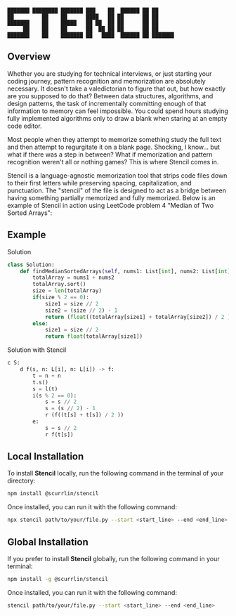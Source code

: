 ```

███████ ████████ ███████ ███    ██  ██████ ██ ██      
██         ██    ██      ████   ██ ██      ██ ██      
███████    ██    █████   ██ ██  ██ ██      ██ ██      
     ██    ██    ██      ██  ██ ██ ██      ██ ██      
███████    ██    ███████ ██   ████  ██████ ██ ███████ 

```

## Overview

Whether you are studying for technical interviews, or just starting your coding journey, pattern recognition and memorization are absolutely necessary. It doesn't take a valedictorian to figure that out, but how exactly are you supposed to do that? Between data structures, algorithms, and design patterns, the task of incrementally committing enough of that information to memory can feel impossible. You could spend hours studying fully implemented algorithms only to draw a blank when staring at an empty code editor.

Most people when they attempt to memorize something study the full text and then attempt to regurgitate it on a blank page. Shocking, I know... but what if there was a step in between? What if memorization and pattern recognition weren't all or nothing games? This is where Stencil comes in.

Stencil is a language-agnostic memorization tool that strips code files down to their first letters while preserving spacing, capitalization, and punctuation. The "stencil" of the file is designed to act as a bridge between having something partially memorized and fully memorized. Below is an example of Stencil in action using LeetCode problem 4 "Median of Two Sorted Arrays":

## Example

Solution

```python
class Solution:
    def findMedianSortedArrays(self, nums1: List[int], nums2: List[int]) -> float:
        totalArray = nums1 + nums2
        totalArray.sort()
        size = len(totalArray)
        if(size % 2 == 0):
            size1 = size // 2
            size2 = (size // 2) - 1
            return (float((totalArray[size1] + totalArray[size2]) / 2 ))
        else:
            size1 = size // 2
            return float(totalArray[size1])
```

Solution with Stencil

```python
c S:
    d f(s, n: L[i], n: L[i]) -> f:
        t = n + n
        t.s()
        s = l(t)
        i(s % 2 == 0):
            s = s // 2
            s = (s // 2) - 1
            r (f((t[s] + t[s]) / 2 ))
        e:
            s = s // 2
            r f(t[s])
```

## Local Installation

To install **Stencil** locally, run the following command in the terminal of your directory:

```bash
npm install @scurrlin/stencil
```

Once installed, you can run it with the following command:

```bash
npx stencil path/to/your/file.py --start <start_line> --end <end_line>
```

## Global Installation

If you prefer to install **Stencil** globally, run the following command in your terminal:

```bash
npm install -g @scurrlin/stencil
```

Once installed, you can run it with the following command:

```bash
stencil path/to/your/file.py --start <start_line> --end <end_line>
```